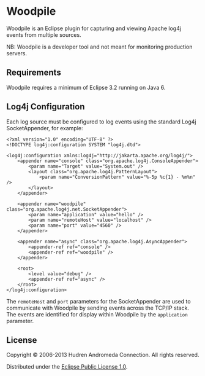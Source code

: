 # Woodpile

Woodpile is an Eclipse plugin for capturing and viewing Apache log4j events from multiple sources.

NB: Woodpile is a developer tool and not meant for monitoring production servers.

## Requirements

Woodpile requires a minimum of Eclipse 3.2 running on Java 6.

## Log4j Configuration

Each log source must be configured to log events using the standard Log4j SocketAppender, for example:

<pre><code>&lt;?xml version="1.0" encoding="UTF-8" ?&gt;
&lt;!DOCTYPE log4j:configuration SYSTEM "log4j.dtd"&gt;

&lt;log4j:configuration xmlns:log4j="http://jakarta.apache.org/log4j/"&gt;
	&lt;appender name="console" class="org.apache.log4j.ConsoleAppender"&gt;
		&lt;param name="Target" value="System.out" /&gt;
		&lt;layout class="org.apache.log4j.PatternLayout"&gt;
			&lt;param name="ConversionPattern" value="%-5p %c{1} - %m%n" /&gt;
		&lt;/layout&gt;
	&lt;/appender&gt;

	&lt;appender name="woodpile" class="org.apache.log4j.net.SocketAppender"&gt;
		&lt;param name="application" value="hello" /&gt;
		&lt;param name="remoteHost" value="localhost" /&gt;
		&lt;param name="port" value="4560" /&gt;
	&lt;/appender&gt;

	&lt;appender name="async" class="org.apache.log4j.AsyncAppender"&gt;
		&lt;appender-ref ref="console" /&gt;
		&lt;appender-ref ref="woodpile" /&gt;
	&lt;/appender&gt;

	&lt;root&gt;
		&lt;level value="debug" /&gt;
		&lt;appender-ref ref="async" /&gt;
	&lt;/root&gt;
&lt;/log4j:configuration&gt;
</code></pre>


The `remoteHost` and `port` parameters for the SocketAppender are used to communicate with Woodpile by sending events across the TCP/IP stack. The events are identified for display within Woodpile by the `application` parameter.

## License

Copyright &copy; 2006-2013 Hudren Andromeda Connection. All rights reserved.

Distributed under the [Eclipse Public License 1.0](http://opensource.org/licenses/eclipse-1.0.php).
